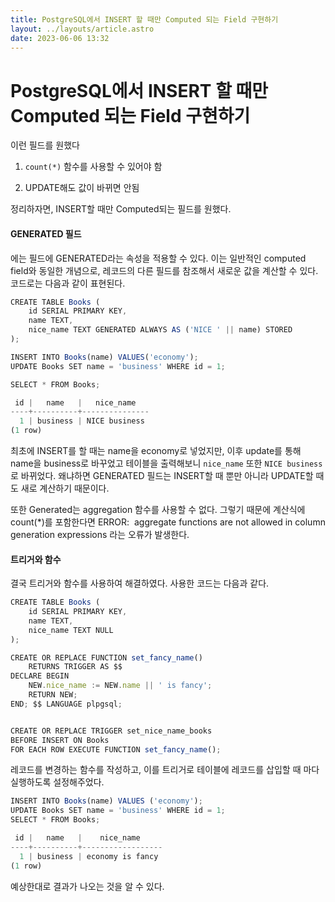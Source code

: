 ```yaml
---
title: PostgreSQL에서 INSERT 할 때만 Computed 되는 Field 구현하기
layout: ../layouts/article.astro
date: 2023-06-06 13:32
---
```


# PostgreSQL에서 INSERT 할 때만 Computed 되는 Field 구현하기

이런 필드를 원했다

1. `count(*)` 함수를 사용할 수 있어야 함

2. UPDATE해도 값이 바뀌면 안됨

정리하자면, INSERT할 때만 Computed되는 필드를 원했다.

#### **GENERATED 필드**

[](PostgreSQL)에는 필드에 GENERATED라는 속성을 적용할 수 있다. 이는 일반적인 computed field와 동일한 개념으로, 레코드의 다른 필드를 참조해서 새로운 값을 계산할 수 있다. 코드로는 다음과 같이 표현된다.

```javascript
CREATE TABLE Books (
    id SERIAL PRIMARY KEY,
    name TEXT,
    nice_name TEXT GENERATED ALWAYS AS ('NICE ' || name) STORED
);
```

```javascript
INSERT INTO Books(name) VALUES('economy');
UPDATE Books SET name = 'business' WHERE id = 1;

SELECT * FROM Books;
```

```javascript
 id |   name   |   nice_name
----+----------+---------------
  1 | business | NICE business
(1 row)
```

최초에 INSERT를 할 때는 name을 economy로 넣었지만, 이후 update를 통해 name을 business로 바꾸었고 테이블을 출력해보니 `nice_name` 또한 `NICE business`로 바뀌었다. 왜냐하면 GENERATED 필드는 INSERT할 때 뿐만 아니라 UPDATE할 때도 새로 계산하기 때문이다.

또한 Generated는 aggregation 함수를 사용할 수 없다. 그렇기 때문에 계산식에 count(\*)를 포함한다면
ERROR:  aggregate functions are not allowed in column generation expressions
라는 오류가 발생한다.

#### **트리거와 함수**

결국 트리거와 함수를 사용하여 해결하였다. 사용한 코드는 다음과 같다.

```javascript
CREATE TABLE Books (
    id SERIAL PRIMARY KEY,
    name TEXT,
    nice_name TEXT NULL
);

CREATE OR REPLACE FUNCTION set_fancy_name()
    RETURNS TRIGGER AS $$
DECLARE BEGIN
    NEW.nice_name := NEW.name || ' is fancy';
    RETURN NEW;
END; $$ LANGUAGE plpgsql;


CREATE OR REPLACE TRIGGER set_nice_name_books
BEFORE INSERT ON Books
FOR EACH ROW EXECUTE FUNCTION set_fancy_name();
```

레코드를 변경하는 함수를 작성하고, 이를 트리거로 테이블에 레코드를 삽입할 때 마다 실행하도록 설정해주었다.

```javascript
INSERT INTO Books(name) VALUES ('economy');
UPDATE Books SET name = 'business' WHERE id = 1;
SELECT * FROM Books;
```

```javascript
 id |   name   |    nice_name
----+----------+------------------
  1 | business | economy is fancy
(1 row)
```

예상한대로 결과가 나오는 것을 알 수 있다.
